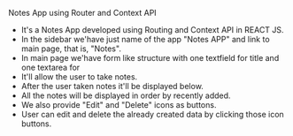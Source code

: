 Notes App using Router and Context API


- It's a Notes App developed using Routing and Context API in REACT JS.
- In the sidebar we'have just name of the app "Notes APP" and link to main page, that is, "Notes".
- In main page we'have form like structure with one textfield for title and one textarea for
- It'll allow the user to take notes.
- After the user taken notes it'll be displayed below.
- All the notes will be displayed in order by recently added.
- We also provide "Edit" and "Delete" icons as buttons.
- User can edit and delete the already created data by clicking those icon buttons.
  

